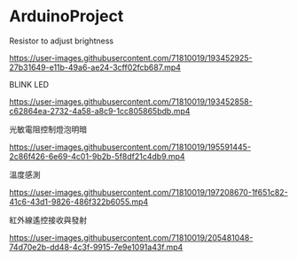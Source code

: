 # ArduinoProject

Resistor to adjust brightness

https://user-images.githubusercontent.com/71810019/193452925-27b31649-e11b-49a6-ae24-3cff02fcb687.mp4


BLINK LED

https://user-images.githubusercontent.com/71810019/193452858-c62864ea-2732-4a58-a8c9-1cc805865bdb.mp4



光敏電阻控制燈泡明暗

https://user-images.githubusercontent.com/71810019/195591445-2c86f426-6e69-4c01-9b2b-5f8df21c4db9.mp4


溫度感測

https://user-images.githubusercontent.com/71810019/197208670-1f651c82-41c6-43d1-9826-486f322b6055.mp4

紅外線遙控接收與發射


https://user-images.githubusercontent.com/71810019/205481048-74d70e2b-dd48-4c3f-9915-7e9e1091a43f.mp4

